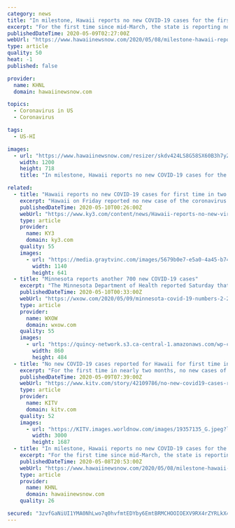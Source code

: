 ```yaml
---
category: news
title: "In milestone, Hawaii reports no new COVID-19 cases for the first time in 8 weeks"
excerpt: "For the first time since mid-March, the state is reporting no new COVID-19 cases statewide. Authorities said while the development is positive, residents shouldn’t grow complacent. “We can’t let our guard down."
publishedDateTime: 2020-05-09T02:27:00Z
webUrl: "https://www.hawaiinewsnow.com/2020/05/08/milestone-hawaii-reports-no-new-covid-cases-first-time-nearly-months/"
type: article
quality: 50
heat: -1
published: false

provider:
  name: KHNL
  domain: hawaiinewsnow.com

topics:
  - Coronavirus in US
  - Coronavirus

tags:
  - US-HI

images:
  - url: "https://www.hawaiinewsnow.com/resizer/skdv424LS8G58SX60B3h7yZJJk8=/1200x0/arc-anglerfish-arc2-prod-raycom.s3.amazonaws.com/public/P5XXPY4OFZCPLGQERCUJTELGOY.png"
    width: 1200
    height: 718
    title: "In milestone, Hawaii reports no new COVID-19 cases for the first time in 8 weeks"

related:
  - title: "Hawaii reports no new COVID-19 cases for first time in two months"
    excerpt: "Hawaii on Friday reported no new case of the coronavirus for the first time in nearly two months. The state Department of Health said the number of positive cases remained at 629. The last time there was no new case was on March 13,"
    publishedDateTime: 2020-05-10T00:26:00Z
    webUrl: "https://www.ky3.com/content/news/Hawaii-reports-no-new-virus-case-for-first-time-in-two-months-570339481.html"
    type: article
    provider:
      name: KY3
      domain: ky3.com
    quality: 55
    images:
      - url: "https://media.graytvinc.com/images/5679b0e7-e5a0-4a45-b742-ea1014076f05_1140x641.jpg"
        width: 1140
        height: 641
  - title: "Minnesota reports another 700 new COVID-19 cases"
    excerpt: "The Minnesota Department of Health reported Saturday that the number of COVID-19 cases in the state rose by more than 700."
    publishedDateTime: 2020-05-10T00:33:00Z
    webUrl: "https://wxow.com/2020/05/09/minnesota-covid-19-numbers-2-2-2-2/"
    type: article
    provider:
      name: WXOW
      domain: wxow.com
    quality: 55
    images:
      - url: "https://quincy-network.s3.ca-central-1.amazonaws.com/wp-content/uploads/sites/10/2020/05/coronavirus-minnesota-blue-no-title-860x484.jpg"
        width: 860
        height: 484
  - title: "No new COVID-19 cases reported for Hawaii for first time in nearly two months"
    excerpt: "For the first time in nearly two months, no new cases of COVID-19 were reported in the state. According to the Department of Health, since testing started at the end of Feburary, the last time no new cases were reported was March 13th."
    publishedDateTime: 2020-05-09T07:39:00Z
    webUrl: "https://www.kitv.com/story/42109786/no-new-covid19-cases-reported-for-hawaii-for-first-time-in-nearly-two-months"
    type: article
    provider:
      name: KITV
      domain: kitv.com
    quality: 52
    images:
      - url: "https://KITV.images.worldnow.com/images/19357135_G.jpeg?lastEditedDate=1587567002000"
        width: 3000
        height: 1687
  - title: "In milestone, Hawaii reports no new COVID-19 cases for the first time in nearly 2 months"
    excerpt: "For the first time since mid-March, the state is reporting no new COVID-19 cases statewide. The case count for Hawaii since the pandemic began stands at 629. It’s a positive milestone that comes as the state and counties are beginning to reboot the economy,"
    publishedDateTime: 2020-05-08T20:53:00Z
    webUrl: "https://www.hawaiinewsnow.com/2020/05/08/milestone-hawaii-reports-no-new-covid-cases-first-time-nearly-months/"
    type: article
    provider:
      name: KHNL
      domain: hawaiinewsnow.com
    quality: 26

secured: "3zvfGaNiUI1YMA0NhLwo7q0hvfmtEDYby6EmtBRMCHOOIOEXV9RX4rZYRLkX4Ghe2gvp1yWklV/52LIpfBKwhKoFgnZGxL/a5wr4hboq96Te+gecfIBX4RW/trJGwnl1aOllB+ulwFM9qOQOPcXlOPOVZBcKkmfl5R03OAPMb45ZKhwuAbr0/Qhprldz6OcXrEAAza44OWlT5MWpVzpB7irdFLhpJrPD0c559aCZ+4Dc/NrM0KL0p/tyRIo4autnDE3GQjc8P3s30/IggF/BxQ4GgUWs90ZljRPGYHWBv7h3EuaVZVznoXUwjiwn/5H+gTrouwodls2DI7zr4RxM95w0TdASX52tdIn2A3xh3Y02WvH043Sy84zLB6oZe+sJJVxeghlY8JfpJ29URHqn5TcbwvjtSZ7j1E7h1wD2BgwFxDgmpNB7rtl0qBKxSR5ybDG2U1gD0+LINwieJIPGY1VpipmSp+DZBqnhj/ZGhqE=;Hs3U9ZXP1tdOz77rEZuL7A=="
---
```


